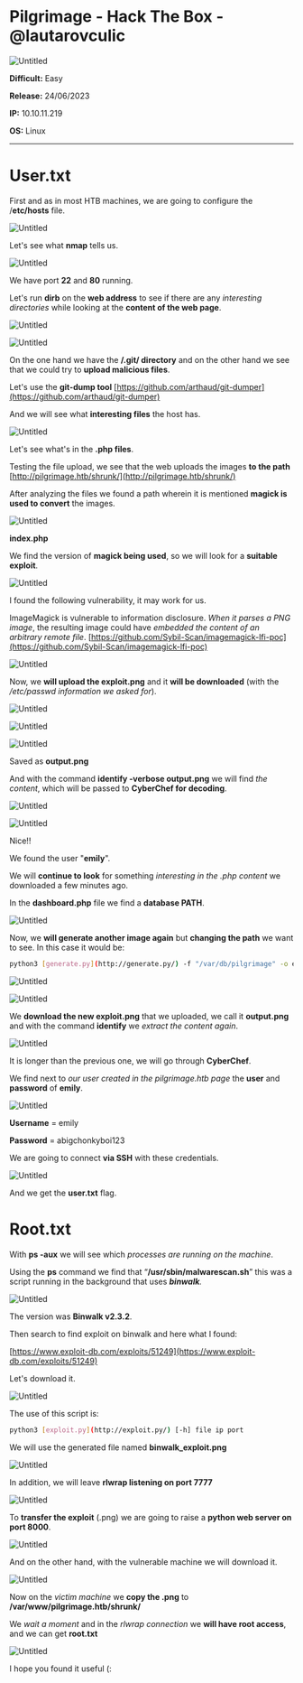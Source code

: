 # Pilgrimage - Hack The Box - @lautarovculic

![Untitled](Pilgrimage%20-%20Hack%20The%20Box%20-%20@lautarovculic%20d3163ca1a8f74f20b8c40a462248c6c5/Untitled.png)

****************Difficult:**************** Easy

****************Release:**************** 24/06/2023

****IP:**** 10.10.11.219

******OS:****** Linux

---

# User.txt

First and as in most HTB machines, we are going to configure the /**etc/hosts** file.

![Untitled](Pilgrimage%20-%20Hack%20The%20Box%20-%20@lautarovculic%20d3163ca1a8f74f20b8c40a462248c6c5/Untitled%201.png)

Let's see what **nmap** tells us.

![Untitled](Pilgrimage%20-%20Hack%20The%20Box%20-%20@lautarovculic%20d3163ca1a8f74f20b8c40a462248c6c5/Untitled%202.png)

We have port **22** and **80** running.

Let's run **dirb** on the **web address** to see if there are any *interesting directories* while looking at the **content of the web page**.

![Untitled](Pilgrimage%20-%20Hack%20The%20Box%20-%20@lautarovculic%20d3163ca1a8f74f20b8c40a462248c6c5/Untitled%203.png)

![Untitled](Pilgrimage%20-%20Hack%20The%20Box%20-%20@lautarovculic%20d3163ca1a8f74f20b8c40a462248c6c5/Untitled%204.png)

On the one hand we have the **/.git/ directory** and on the other hand we see that we could try to **upload malicious files**.

Let's use the **git-dump tool** [https://github.com/arthaud/git-dumper](https://github.com/arthaud/git-dumper)

And we will see what **interesting files** the host has.

![Untitled](Pilgrimage%20-%20Hack%20The%20Box%20-%20@lautarovculic%20d3163ca1a8f74f20b8c40a462248c6c5/Untitled%205.png)

Let's see what's in the **.php files**.

Testing the file upload, we see that the web uploads the images **to the path** [http://pilgrimage.htb/shrunk/](http://pilgrimage.htb/shrunk/)

After analyzing the files we found a path wherein it is mentioned **magick is used to convert** the images.

![Untitled](Pilgrimage%20-%20Hack%20The%20Box%20-%20@lautarovculic%20d3163ca1a8f74f20b8c40a462248c6c5/Untitled%206.png)

**************index.php**************

We find the version of **magick being used**, so we will look for a **suitable exploit**.

![Untitled](Pilgrimage%20-%20Hack%20The%20Box%20-%20@lautarovculic%20d3163ca1a8f74f20b8c40a462248c6c5/Untitled%207.png)

I found the following vulnerability, it may work for us.

ImageMagick is vulnerable to information disclosure. *When it parses a PNG image*, the resulting image could have *embedded the content of an arbitrary remote file*.
[https://github.com/Sybil-Scan/imagemagick-lfi-poc](https://github.com/Sybil-Scan/imagemagick-lfi-poc)

![Untitled](Pilgrimage%20-%20Hack%20The%20Box%20-%20@lautarovculic%20d3163ca1a8f74f20b8c40a462248c6c5/Untitled%208.png)

Now, we **will upload the exploit.png** and it **will be downloaded** (with the */etc/passwd information we asked for*).

![Untitled](Pilgrimage%20-%20Hack%20The%20Box%20-%20@lautarovculic%20d3163ca1a8f74f20b8c40a462248c6c5/Untitled%209.png)

![Untitled](Pilgrimage%20-%20Hack%20The%20Box%20-%20@lautarovculic%20d3163ca1a8f74f20b8c40a462248c6c5/Untitled%2010.png)

![Untitled](Pilgrimage%20-%20Hack%20The%20Box%20-%20@lautarovculic%20d3163ca1a8f74f20b8c40a462248c6c5/Untitled%2011.png)

Saved as **output.png**

And with the command **identify -verbose output.png** we will find *the content*, which will be passed to **CyberChef for decoding**.

![Untitled](Pilgrimage%20-%20Hack%20The%20Box%20-%20@lautarovculic%20d3163ca1a8f74f20b8c40a462248c6c5/Untitled%2012.png)

![Untitled](Pilgrimage%20-%20Hack%20The%20Box%20-%20@lautarovculic%20d3163ca1a8f74f20b8c40a462248c6c5/Untitled%2013.png)

Nice!!

We found the user "**emily**".

We will **continue to look** for something *interesting in the .php content* we downloaded a few minutes ago.

In the **dashboard.php** file we find a **database PATH**.

![Untitled](Pilgrimage%20-%20Hack%20The%20Box%20-%20@lautarovculic%20d3163ca1a8f74f20b8c40a462248c6c5/Untitled%2014.png)

Now, we **will generate another image again** but **changing the path** we want to see. In this case it would be:

```bash
python3 [generate.py](http://generate.py/) -f "/var/db/pilgrimage" -o exploit.png
```

![Untitled](Pilgrimage%20-%20Hack%20The%20Box%20-%20@lautarovculic%20d3163ca1a8f74f20b8c40a462248c6c5/Untitled%2015.png)

![Untitled](Pilgrimage%20-%20Hack%20The%20Box%20-%20@lautarovculic%20d3163ca1a8f74f20b8c40a462248c6c5/Untitled%2016.png)

We **download the new exploit.png** that we uploaded, we call it **output.png** and with the command **identify** we *extract the content again*.

![Untitled](Pilgrimage%20-%20Hack%20The%20Box%20-%20@lautarovculic%20d3163ca1a8f74f20b8c40a462248c6c5/Untitled%2017.png)

It is longer than the previous one, we will go through **CyberChef**.

We find next to *our user created in the pilgrimage.htb page* the **user** and **password** of **emily**.

![Untitled](Pilgrimage%20-%20Hack%20The%20Box%20-%20@lautarovculic%20d3163ca1a8f74f20b8c40a462248c6c5/Untitled%2018.png)

**Username** = emily

**Password** = abigchonkyboi123

We are going to connect **via SSH** with these credentials.

![Untitled](Pilgrimage%20-%20Hack%20The%20Box%20-%20@lautarovculic%20d3163ca1a8f74f20b8c40a462248c6c5/Untitled%2019.png)

And we get the ****************user.txt**************** flag.

# Root.txt

With **ps -aux** we will see which *processes are running on the machine*.

Using the **ps** command we find that “**/usr/sbin/malwarescan.sh**” this was a script running in the background that uses ***binwalk**.*

![Untitled](Pilgrimage%20-%20Hack%20The%20Box%20-%20@lautarovculic%20d3163ca1a8f74f20b8c40a462248c6c5/Untitled%2020.png)

The version was **Binwalk v2.3.2**.

Then search to find exploit on binwalk and here what I found:

[https://www.exploit-db.com/exploits/51249](https://www.exploit-db.com/exploits/51249)

Let's download it.

![Untitled](Pilgrimage%20-%20Hack%20The%20Box%20-%20@lautarovculic%20d3163ca1a8f74f20b8c40a462248c6c5/Untitled%2021.png)

The use of this script is:

```bash
python3 [exploit.py](http://exploit.py/) [-h] file ip port
```

We will use the generated file named **binwalk_exploit.png**

![Untitled](Pilgrimage%20-%20Hack%20The%20Box%20-%20@lautarovculic%20d3163ca1a8f74f20b8c40a462248c6c5/Untitled%2022.png)

In addition, we will leave **rlwrap listening on port 7777**

![Untitled](Pilgrimage%20-%20Hack%20The%20Box%20-%20@lautarovculic%20d3163ca1a8f74f20b8c40a462248c6c5/Untitled%2023.png)

To **transfer the exploit** (.png) we are going to raise a **python web server on port 8000**.

![Untitled](Pilgrimage%20-%20Hack%20The%20Box%20-%20@lautarovculic%20d3163ca1a8f74f20b8c40a462248c6c5/Untitled%2024.png)

And on the other hand, with the vulnerable machine we will download it.

![Untitled](Pilgrimage%20-%20Hack%20The%20Box%20-%20@lautarovculic%20d3163ca1a8f74f20b8c40a462248c6c5/Untitled%2025.png)

Now on the *victim machine* we **copy the .png** to **/var/www/pilgrimage.htb/shrunk/**

We *wait a moment* and in the *rlwrap connection* we **will have root access**, and we can get **root.txt**

![Untitled](Pilgrimage%20-%20Hack%20The%20Box%20-%20@lautarovculic%20d3163ca1a8f74f20b8c40a462248c6c5/Untitled%2026.png)

I hope you found it useful (: